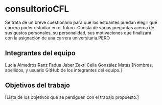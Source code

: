 # consultorioCFL
Se trata de un breve cuestionario para  que los estuantes puedan elegir qué carrera poder estudiar en el futuro. Consta de varias preguntas acerca de sus gustos personales, su personalidad, sus motivaciones que finalizará con la asignación de una carrera universitaria.PERO 

## Integrantes del equipo
Lucia Almedros Ranz
Fadua Jaber Zekri
Celia González Matas
[Nombres, apellidos, y usuario GitHub de los integrantes del equipo.]

## Objetivos del trabajo

[Lista de los objetivos que se persiguen con el trabajo propuesto.]
